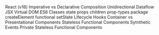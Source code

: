 React (v16)
Imperative vs Declarative
Composition
Unidirectional Dataflow
JSX
Virtual DOM
ES6 Classes
state
props
children
prop-types package
createElement
functional setState
Lifecycle Hooks
Container vs Presentational Components
Stateless Functional Components
Sytnthetic Events
Private Stateless Functional Components



